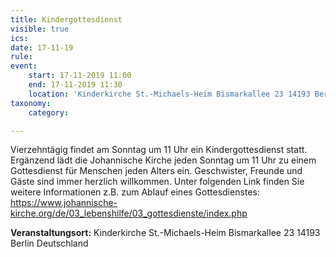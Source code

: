 ```yaml
---
title: Kindergottesdienst
visible: true
ics: 
date: 17-11-19
rule: 
event:
	start: 17-11-2019 11:00
	end: 17-11-2019 11:30
	location: 'Kinderkirche St.-Michaels-Heim Bismarkallee 23 14193 Berlin Deutschland'
taxonomy:
	category: 

---
```

Vierzehntägig findet am Sonntag um 11 Uhr ein Kindergottesdienst statt. Ergänzend lädt die Johannische Kirche jeden Sonntag um 11 Uhr zu einem Gottesdienst für Menschen jeden Alters ein. Geschwister, Freunde und Gäste sind immer herzlich willkommen. Unter folgenden Link finden Sie weitere Informationen z.B. zum Ablauf eines Gottesdienstes: https://www.johannische-kirche.org/de/03_lebenshilfe/03_gottesdienste/index.php


**Veranstaltungsort:** Kinderkirche St.-Michaels-Heim
Bismarkallee 23
14193 Berlin
Deutschland

